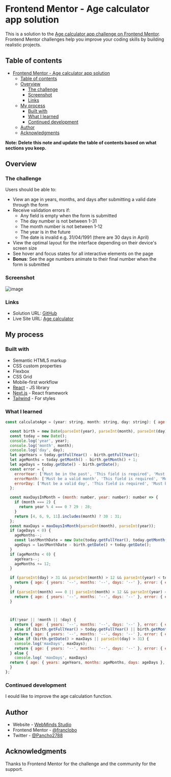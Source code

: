 # Frontend Mentor - Age calculator app solution

This is a solution to the [Age calculator app challenge on Frontend Mentor](https://www.frontendmentor.io/challenges/age-calculator-app-dF9DFFpj-Q). Frontend Mentor challenges help you improve your coding skills by building realistic projects. 

## Table of contents

- [Frontend Mentor - Age calculator app solution](#frontend-mentor---age-calculator-app-solution)
  - [Table of contents](#table-of-contents)
  - [Overview](#overview)
    - [The challenge](#the-challenge)
    - [Screenshot](#screenshot)
    - [Links](#links)
  - [My process](#my-process)
    - [Built with](#built-with)
    - [What I learned](#what-i-learned)
    - [Continued development](#continued-development)
  - [Author](#author)
  - [Acknowledgments](#acknowledgments)

**Note: Delete this note and update the table of contents based on what sections you keep.**

## Overview

### The challenge

Users should be able to:

- View an age in years, months, and days after submitting a valid date through the form
- Receive validation errors if:
  - Any field is empty when the form is submitted
  - The day number is not between 1-31
  - The month number is not between 1-12
  - The year is in the future
  - The date is invalid e.g. 31/04/1991 (there are 30 days in April)
- View the optimal layout for the interface depending on their device's screen size
- See hover and focus states for all interactive elements on the page
- **Bonus**: See the age numbers animate to their final number when the form is submitted

### Screenshot

![image](https://github.com/franclobo/age_calculator/assets/58642949/99c4fd47-ed55-46a2-9df0-23bf6c48e132)


### Links

- Solution URL: [GitHub](https://github.com/franclobo/age_calculator)
- Live Site URL: [Age calculator](https://age-calculator-khaki-nine.vercel.app/)

## My process

### Built with

- Semantic HTML5 markup
- CSS custom properties
- Flexbox
- CSS Grid
- Mobile-first workflow
- [React](https://reactjs.org/) - JS library
- [Next.js](https://nextjs.org/) - React framework
- [Tailwind](https://tailwindui.com/) - For styles

### What I learned

```js
const calculateAge = (year: string, month: string, day: string): { age: Age; error: Error } => {

  const birth = new Date(parseInt(year), parseInt(month), parseInt(day));
  const today = new Date();
  console.log('year', year);
  console.log('month', month);
  console.log('day', day);
  let ageYears = today.getFullYear() - birth.getFullYear();
  let ageMonths = today.getMonth() - birth.getMonth() + 1;
  let ageDays = today.getDate() - birth.getDate();
  const error = {
    errorYear: ['Must be in the past', 'This field is required', 'Must be a valid date'],
    errorMonth: ['Must be a valid month', 'This field is required', 'Must be a valid date'],
    errorDay: ['Must be a valid day', 'This field is required', 'Must be a valid date'],
  };

  const maxDaysInMonth = (month: number, year: number): number => {
    if (month === 2) {
      return year % 4 === 0 ? 29 : 28;
    }
    return [4, 6, 9, 11].includes(month) ? 30 : 31;
  };
  const maxDays = maxDaysInMonth(parseInt(month), parseInt(year));
  if (ageDays < 0) {
    ageMonths--;
    const lastMonthDate = new Date(today.getFullYear(), today.getMonth(), 0).getDate();
    ageDays = lastMonthDate - birth.getDate() + today.getDate();
  }
  if (ageMonths < 0) {
    ageYears--;
    ageMonths += 12;
  }

  if (parseInt(day) > 31 && parseInt(month) > 12 && parseInt(year) < today.getFullYear()) {
    return { age: { years: '--', months: '--', days: '--' }, error: { errorYear: '', errorMonth: error.errorMonth[0], errorDay: error.errorDay[0] } };
  }
  if (parseInt(month) === 0 || parseInt(month) > 12 && parseInt(year) < today.getFullYear()) {
    return { age: { years: '--', months: '--', days: '--' }, error: { errorYear: '', errorMonth: error.errorMonth[0], errorDay: '' } };
  }


  
  if(!year || !month || !day) {
    return { age: { years: '--', months: '--', days: '--' }, error: { errorYear: 'This field is required', errorMonth: 'This field is required', errorDay: 'This field is required' } };
  } else if (birth.getFullYear() > today.getFullYear() || birth.getMonth() > 12 || birth.getDate() > 31) {
    return { age: { years: '--', months: '--', days: '--' }, error: { errorYear: error.errorYear[0], errorMonth: error.errorMonth[0], errorDay: error.errorDay[0] } };
  } else if (birth.getDate() > maxDays || parseInt(day) > 31) {
    console.log('maxDays', maxDays);
    return { age: { years: '--', months: '--', days: '--' }, error: { errorYear: '', errorMonth: '', errorDay: error.errorDay[2] } };
  } else {
    console.log( 'maxDays', maxDays)
  return { age: { years: ageYears, months: ageMonths, days: ageDays }, error: { errorYear: '', errorMonth: '', errorDay: '' } };
  }
};
```

### Continued development

I eould like to improve the age calculation function.

## Author

- Website - [WebMinds Studio](https://www.webmindsstudio.com/)
- Frontend Mentor - [@franclobo](https://www.frontendmentor.io/profile/franclobo)
- Twitter - [@Pancho2788](https://twitter.com/Pancho2788)

## Acknowledgments

Thanks to Frontend Mentor for the challenge and the community for the support.

